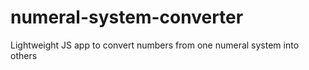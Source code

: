 # numeral-system-converter
Lightweight JS app to convert numbers from one numeral system into others
